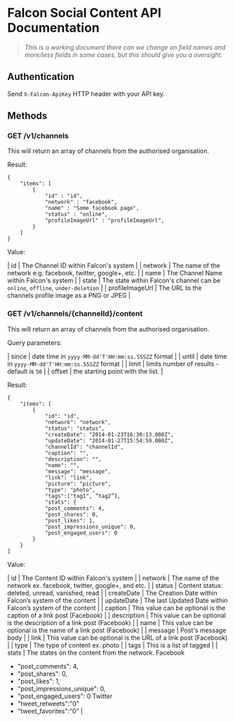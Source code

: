 # Falcon Social Content API Documentation

> *This is a working document there can we change on field names and more/less fields in some cases, but this should give you a oversight.*

## Authentication

Send `X-Falcon-ApiKey` HTTP header with your API key.

## Methods

### GET /v1/channels

This will return an array of channels from the authorised organisation.

Result: 

	{
		"items": [
			{
				"id" : "id",
				"network" : "facebook",
				"name" : "Some facebook page",
				"status" : "online", 
				"profileImageUrl" : "profileImageUrl",
			}
		]
	}


Value: 

| id              | The Channel ID within Falcon's system |
| network         | The name of the network e.g. facebook, twitter, google+, etc. |
| name            | The Channel Name within Falcon's system |
| state           | The state within Falcon's channel can be `online`, `offline`, `under-deletion` |
| profileImageUrl | The URL to the channels profile image as a PNG or JPEG |


### GET /v1/channels/{channelId}/content

This will return an array of channels from the authorised organisation.

Query parameters:

| since  | date time in `yyyy-MM-dd'T'HH:mm:ss.SSSZZ` format |
| until  | date time in `yyyy-MM-dd'T'HH:mm:ss.SSSZZ` format |
| limit  | limits number of results - default is `50` |
| offset | the starting point with the list. |

Result: 

	{
		"items": [
			{
				"id": "id",
				"network": "network",
				"status": "status",
				"createDate": "2014-01-23T16:30:13.000Z",
				"updateDate": "2014-01-27T15:54:59.000Z",
				"channelId": "channelId",
				"caption": "",
				"description": "",
				"name": "",
				"message": "message",
				"link": "link",
				"picture": "picture",
				"type": "photo",
				"tags":["tag1", “tag2”],
				"stats": {
				"post_comments": 4,
				"post_shares": 0,
				"post_likes": 1,
				"post_impressions_unique": 0,
				"post_engaged_users": 0
			}
		}
	]

Value:
 
| id          | The Content ID within Falcon's system |
| network     | The name of the network ex. facebook, twitter, google+, and etc. |
| status      | Content status: deleted, unread, vanished, read |
| createDate  | The Creation Date within Falcon’s system of the content |
| updateDate  | The last Updated Date within Falcon’s system of the content |
| caption     | This value can be optional is the caption of a link post  (Facebook) |
| description | This value can be optional is the description of a link post  (Facebook) |
| name        | This value can be optional is the name of a link post (Facebook) |
| message     | Post's message body |
| link        | This value can be optional is the URL of a link post (Facebook) |
| type        | The type of content ex. photo |
| tags        | This is a list of tagged |
| stats       | The states on the content from the network.
Facebook
* "post_comments": 4,
* "post_shares": 0,
* "post_likes": 1,
* "post_impressions_unique": 0,
* "post_engaged_users": 0
Twitter
* "tweet_retweets":"0"
* "tweet_favorites":"0" |
